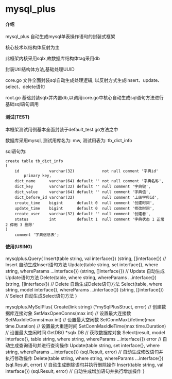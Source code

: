 # mysql_plus

#### 介绍

mysql_plus 自动生成mysql单表操作语句的封装式框架

核心技术以结构体反射为主

此框架内核采用sqlx,故数据库结构体tag采用db

封装Util结构体方法,基础处理UUID

core.go 文件全面封装sql自动生成处理逻辑, 以反射方式生成insert、update、select、delete语句

root.go 基础封装sqlx并内置db,以调用core.go中核心自动生成sql语句方法进行基础sql语句调用

#### 测试(TEST)

本框架测试用例基本全面封装于default_test.go方法之中

数据库采用mysql, 测试用库名为: mw, 测试用表为: tb_dict_info

sql语句为:
```
create table tb_dict_info
(
    id             varchar(32)            not null comment '字典id'
        primary key,
    dict_name      varchar(64) default '' not null comment '字典名称',
    dict_key       varchar(32) default '' null comment '字典键',
    dict_value     varchar(64) default '' null comment '字典值',
    dict_before_id varchar(32)            null comment '上级字典id',
    create_time    bigint      default 0  null comment '创建时间',
    update_time    bigint      default 0  null comment '修改时间',
    create_user    varchar(32) default '' null comment '创建者',
    status         int         default 1  null comment '字典状态 1 正常 2 停用 3 删除'
)
    comment '字典信息表';
```

#### 使用(USING)

mysqlplus.Query{
    Insert(table string, val interface{}) (string, []interface{})                                           // Insert 自动生成Insert语句方法
	Update(table string, set interface{}, where string, whereParams ...interface{}) (string, []interface{}) // Update 自动生成Update语句方法
	Delete(table, where string, whereParams ...interface{}) (string, []interface{})                         // Delete 自动生成Delete语句方法
	Select(table, where string, model interface{}, whereParams ...interface{}) (string, []interface{})      // Select 自动生成Select语句方法
}

mysqlplus.MySqlPlus{
    Create(link string) (*mySqlPlusStruct, error)                                                       // 创建数据库连接对象
	SetMaxOpenConns(max int)                                                                            // 设置最大连接数
	SetMaxIdleConns(max int)                                                                            // 设置最大空闲数
	SetConnMaxLifetime(max time.Duration)                                                               // 设置最大重连时间
	SetConnMaxIdleTime(max time.Duration)                                                               // 设置最大空闲时间
	GetDB() *sqlx.DB                                                                                    // 获取数据库对象
	Select(result, model interface{}, table string, where string, whereParams ...interface{}) error     // 自动生成查询语句并进行查询操作
	Update(table string, set interface{}, where string, whereParams ...interface{}) (sql.Result, error) // 自动生成修改语句并执行修改操作
	Delete(table string, where string, whereParams ...interface{}) (sql.Result, error)                  // 自动生成删除语句并执行删除操作
	Insert(table string, val interface{}) (sql.Result, error)                                           // 自动生成增加语句并执行增加操作
}